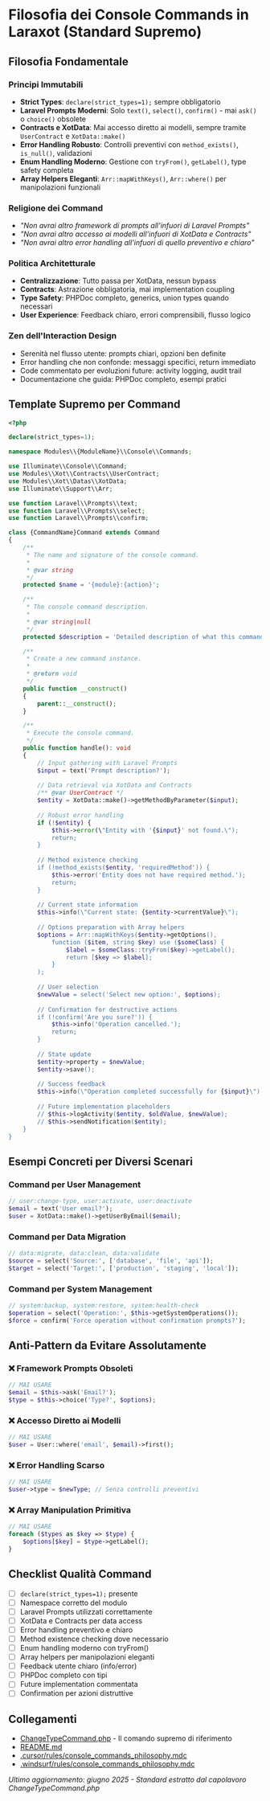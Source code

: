 # Filosofia dei Console Commands in Laraxot (Standard Supremo)

## Filosofia Fondamentale

### Principi Immutabili
- **Strict Types**: `declare(strict_types=1);` sempre obbligatorio
- **Laravel Prompts Moderni**: Solo `text()`, `select()`, `confirm()` - mai `ask()` o `choice()` obsolete
- **Contracts e XotData**: Mai accesso diretto ai modelli, sempre tramite `UserContract` e `XotData::make()`
- **Error Handling Robusto**: Controlli preventivi con `method_exists()`, `is_null()`, validazioni
- **Enum Handling Moderno**: Gestione con `tryFrom()`, `getLabel()`, type safety completa
- **Array Helpers Eleganti**: `Arr::mapWithKeys()`, `Arr::where()` per manipolazioni funzionali

### Religione dei Command
- *"Non avrai altro framework di prompts all'infuori di Laravel Prompts"*
- *"Non avrai altro accesso ai modelli all'infuori di XotData e Contracts"*
- *"Non avrai altro error handling all'infuori di quello preventivo e chiaro"*

### Politica Architetturale
- **Centralizzazione**: Tutto passa per XotData, nessun bypass
- **Contracts**: Astrazione obbligatoria, mai implementation coupling
- **Type Safety**: PHPDoc completo, generics, union types quando necessari
- **User Experience**: Feedback chiaro, errori comprensibili, flusso logico

### Zen dell'Interaction Design
- Serenità nel flusso utente: prompts chiari, opzioni ben definite
- Error handling che non confonde: messaggi specifici, return immediato
- Code commentato per evoluzioni future: activity logging, audit trail
- Documentazione che guida: PHPDoc completo, esempi pratici

## Template Supremo per Command

```php
<?php

declare(strict_types=1);

namespace Modules\\{ModuleName}\\Console\\Commands;

use Illuminate\\Console\\Command;
use Modules\\Xot\\Contracts\\UserContract;
use Modules\\Xot\\Datas\\XotData;
use Illuminate\\Support\\Arr;

use function Laravel\\Prompts\\text;
use function Laravel\\Prompts\\select;
use function Laravel\\Prompts\\confirm;

class {CommandName}Command extends Command
{
    /**
     * The name and signature of the console command.
     *
     * @var string
     */
    protected $name = '{module}:{action}';

    /**
     * The console command description.
     *
     * @var string|null
     */
    protected $description = 'Detailed description of what this command does';

    /**
     * Create a new command instance.
     *
     * @return void
     */
    public function __construct()
    {
        parent::__construct();
    }

    /**
     * Execute the console command.
     */
    public function handle(): void
    {
        // Input gathering with Laravel Prompts
        $input = text('Prompt description?');
        
        // Data retrieval via XotData and Contracts
        /** @var UserContract */
        $entity = XotData::make()->getMethodByParameter($input);
        
        // Robust error handling
        if (!$entity) {
            $this->error(\"Entity with '{$input}' not found.\");
            return;
        }
        
        // Method existence checking
        if (!method_exists($entity, 'requiredMethod')) {
            $this->error('Entity does not have required method.');
            return;
        }
        
        // Current state information
        $this->info(\"Current state: {$entity->currentValue}\");
        
        // Options preparation with Array helpers
        $options = Arr::mapWithKeys($entity->getOptions(),
            function ($item, string $key) use ($someClass) {
                $label = $someClass::tryFrom($key)->getLabel();
                return [$key => $label];
            }
        );
        
        // User selection
        $newValue = select('Select new option:', $options);
        
        // Confirmation for destructive actions
        if (!confirm('Are you sure?')) {
            $this->info('Operation cancelled.');
            return;
        }
        
        // State update
        $entity->property = $newValue;
        $entity->save();
        
        // Success feedback
        $this->info(\"Operation completed successfully for {$input}\");
        
        // Future implementation placeholders
        // $this->logActivity($entity, $oldValue, $newValue);
        // $this->sendNotification($entity);
    }
}
```

## Esempi Concreti per Diversi Scenari

### Command per User Management
```php
// user:change-type, user:activate, user:deactivate
$email = text('User email?');
$user = XotData::make()->getUserByEmail($email);
```

### Command per Data Migration
```php
// data:migrate, data:clean, data:validate
$source = select('Source:', ['database', 'file', 'api']);
$target = select('Target:', ['production', 'staging', 'local']);
```

### Command per System Management
```php
// system:backup, system:restore, system:health-check
$operation = select('Operation:', $this->getSystemOperations());
$force = confirm('Force operation without confirmation prompts?');
```

## Anti-Pattern da Evitare Assolutamente

### ❌ Framework Prompts Obsoleti
```php
// MAI USARE
$email = $this->ask('Email?');
$type = $this->choice('Type?', $options);
```

### ❌ Accesso Diretto ai Modelli
```php
// MAI USARE
$user = User::where('email', $email)->first();
```

### ❌ Error Handling Scarso
```php
// MAI USARE
$user->type = $newType; // Senza controlli preventivi
```

### ❌ Array Manipulation Primitiva
```php
// MAI USARE
foreach ($types as $key => $type) {
    $options[$key] = $type->getLabel();
}
```

## Checklist Qualità Command

- [ ] `declare(strict_types=1);` presente
- [ ] Namespace corretto del modulo
- [ ] Laravel Prompts utilizzati correttamente
- [ ] XotData e Contracts per data access
- [ ] Error handling preventivo e chiaro
- [ ] Method existence checking dove necessario
- [ ] Enum handling moderno con tryFrom()
- [ ] Array helpers per manipolazioni eleganti
- [ ] Feedback utente chiaro (info/error)
- [ ] PHPDoc completo con tipi
- [ ] Future implementation commentata
- [ ] Confirmation per azioni distruttive

## Collegamenti
- [ChangeTypeCommand.php](../app/Console/Commands/ChangeTypeCommand.php) - Il comando supremo di riferimento
- [README.md](README.md)
- [.cursor/rules/console_commands_philosophy.mdc](../../../.cursor/rules/console_commands_philosophy.mdc)
- [.windsurf/rules/console_commands_philosophy.mdc](../../../.windsurf/rules/console_commands_philosophy.mdc)

*Ultimo aggiornamento: giugno 2025 - Standard estratto dal capolavoro ChangeTypeCommand.php*